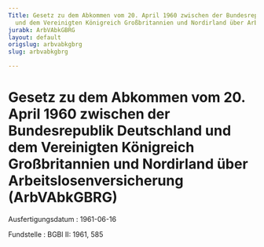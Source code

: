 ```yaml
---
Title: Gesetz zu dem Abkommen vom 20. April 1960 zwischen der Bundesrepublik Deutschland
  und dem Vereinigten Königreich Großbritannien und Nordirland über Arbeitslosenversicherung
jurabk: ArbVAbkGBRG
layout: default
origslug: arbvabkgbrg
slug: arbvabkgbrg

---
```


# Gesetz zu dem Abkommen vom 20. April 1960 zwischen der Bundesrepublik Deutschland und dem Vereinigten Königreich Großbritannien und Nordirland über Arbeitslosenversicherung (ArbVAbkGBRG)

Ausfertigungsdatum
:   1961-06-16

Fundstelle
:   BGBl II: 1961, 585

